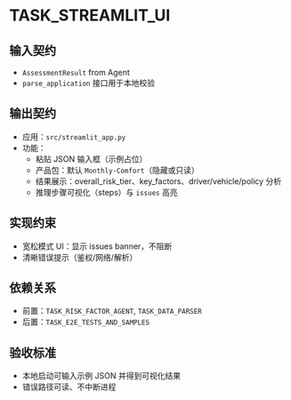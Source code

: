 # TASK_STREAMLIT_UI

## 输入契约
- `AssessmentResult` from Agent
- `parse_application` 接口用于本地校验

## 输出契约
- 应用：`src/streamlit_app.py`
- 功能：
  - 粘贴 JSON 输入框（示例占位）
  - 产品包：默认 `Monthly-Comfort`（隐藏或只读）
  - 结果展示：overall_risk_tier、key_factors、driver/vehicle/policy 分析
  - 推理步骤可视化（steps）与 `issues` 高亮

## 实现约束
- 宽松模式 UI：显示 issues banner，不阻断
- 清晰错误提示（鉴权/网络/解析）

## 依赖关系
- 前置：`TASK_RISK_FACTOR_AGENT`, `TASK_DATA_PARSER`
- 后置：`TASK_E2E_TESTS_AND_SAMPLES`

## 验收标准
- 本地启动可输入示例 JSON 并得到可视化结果
- 错误路径可读、不中断进程
